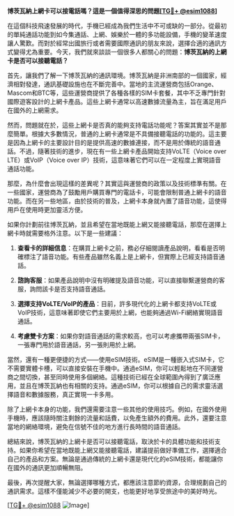 **博茨瓦納上網卡可以接電話嗎？這是一個值得深思的問題[[TG💪+ @esim1088](https://t.me/s/esim1088)]**

在這個科技飛速發展的時代，手機已經成為我們生活中不可或缺的一部分。從最初的單純通話功能到如今集通話、上網、娛樂於一體的多功能設備，手機的變革速度讓人驚歎。而對於經常出國旅行或者需要國際通訊的朋友來說，選擇合適的通訊方式變得尤為重要。今天，我們就來談談一個很多人都關心的問題：**博茨瓦納的上網卡是否可以接聽電話？**

首先，讓我們了解一下博茨瓦納的通訊環境。博茨瓦納是非洲南部的一個國家，經濟相對發達，通訊基礎設施也在不斷完善中。當地的主流運營商包括Orange、Mascom和BTC等，這些運營商提供了各種各樣的SIM卡套餐，其中不乏專門針對國際遊客設計的上網卡產品。這些上網卡通常以高速數據流量為主，旨在滿足用戶在國外的上網需求。

然而，問題就在於，這些上網卡是否真的能夠支持電話功能呢？答案其實並不是那麼簡單。根據大多數情況，普通的上網卡通常是不具備接聽電話的功能的。這主要是因為上網卡的主要設計目的是提供高速的數據連接，而不是用於傳統的語音通話。不過，隨著技術的進步，現在有一些上網卡產品開始支持VoLTE（Voice over LTE）或VoIP（Voice over IP）技術，這意味著它們可以在一定程度上實現語音通話功能。

那麼，為什麼會出現這樣的差異呢？其實這與運營商的政策以及技術標準有關。在一些國家，運營商為了鼓勵用戶購買專門的電話卡，可能會限制普通上網卡的語音功能。而在另一些地區，由於技術的普及，上網卡本身就內置了語音功能，這使得用戶在使用時更加靈活方便。

如果你計劃前往博茨瓦納，並且希望在當地既能上網又能接聽電話，那麼在選擇上網卡時就需要格外注意。以下是一些建議：

1. **查看卡的詳細信息**：在購買上網卡之前，務必仔細閱讀產品說明，看看是否明確標注了語音功能。有些產品雖然名義上是上網卡，但實際上已經支持語音通話。

2. **諮詢客服**：如果產品說明中沒有明確提及語音功能，可以直接聯繫運營商的客服，詢問該卡是否支持語音通話。

3. **選擇支持VoLTE/VoIP的產品**：目前，許多現代化的上網卡都支持VoLTE或VoIP技術，這意味著即使它們主要用於上網，也能夠通過Wi-Fi網絡實現語音通話。

4. **考慮雙卡方案**：如果你對語音通話的需求較高，也可以考慮攜帶兩張SIM卡，一張專門用於語音通話，另一張則用於上網。

當然，還有一種更便捷的方式——使用eSIM技術。eSIM是一種嵌入式SIM卡，它不需要實體卡槽，可以直接安裝在手機中。通過eSIM，你可以輕鬆地在不同運營商之間切換，甚至同時使用多個網絡。這種技術已經在全球範圍內得到了廣泛應用，並且在博茨瓦納也有相關的支持。通過eSIM，你可以根據自己的需求靈活選擇語音和數據服務，真正實現一卡多用。

除了上網卡本身的功能，我們還需要注意一些其他的使用技巧。例如，在國外使用手機時，應該隨時關注剩餘的流量和話費，以免產生額外的費用。此外，還要注意當地的網絡環境，避免在信號不佳的地方進行長時間的語音通話。

總結來說，博茨瓦納的上網卡是否可以接聽電話，取決於卡的具體功能和技術支持。如果你希望在當地既能上網又能接聽電話，建議提前做好準備工作，選擇適合自己的產品和方案。無論是通過傳統的上網卡還是現代化的eSIM技術，都能讓你在國外的通訊更加順暢無阻。

最後，再次提醒大家，無論選擇哪種方式，都應該注意節約資源，合理規劃自己的通訊需求。這樣不僅能減少不必要的開支，也能更好地享受旅途中的美好時光。

[[TG💪+ @esim1088](https://t.me/s/esim1088) ![Image](https://i.postimg.cc/4NQfJmqS/Snipaste-2025-05-13-00-14-12.png)]